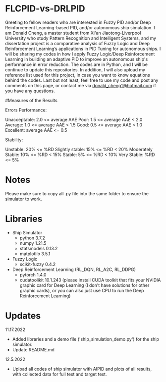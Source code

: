 # FLCPID-vs-DRLPID

Greeting to fellow readers who are interested in Fuzzy PID and/or Deep Reinforcement Learning-based PID, and/or autonomous ship simulation. I am Donald Cheng, a master student from Xi'an Jiaotong-Liverpool University who study Pattern Recognition and Intelligent Systems, and my dissertation project is a comparative analysis of Fuzzy Logic and Deep Reinforcement Learning’s applications in PID Tuning for autonomous ships. I will be sharing my codes in how I apply Fuzzy Logic/Deep Reinforcement Learning in building an adaptive PID to improve an autonomous ship's performance in error reduction. The codes are in Python, and I will be continue to update this repositories. In addition, I will also upload my reference list used for this project, in case you want to know equations behind the codes. Last but not least, feel free to use my code and post any comments on this page, or contact me via donald_cheng1@hotmail.com if you have any questions.

#Measures of the Results

Errors Performance:

Unacceptable: 2.0 <= average AAE
Poor: 1.5 <= average AAE < 2.0
Average: 1.0 <= average AAE < 1.5
Good: 0.5 <= average AAE < 1.0
Excellent: average AAE <= 0.5

Stability:

Unstable: 20% <= %RD
Slightly stable: 15% <= %RD < 20%
Moderately Stable: 10% <= %RD < 15%
Stable: 5% <= %RD < 10%
Very Stable: %RD  <= 5%


# Notes

Please make sure to copy all .py file into the same folder to ensure the simulator to work.

# Libraries
- Ship Simulator
  - python 3.7.2
  - numpy 1.21.5
  - statsmodels 0.13.2
  - matplotlib 3.5.1
- Fuzzy Logic
  - scikit-fuzzy 0.4.2
- Deep Reinforcement Learning (RL_DQN, RL_A2C, RL_DDPG)
  - pytorch 1.4.0
  - cudatoolikit 10.1.243 (please install CUDA toolkit that fits your NVIDIA graphic card for Deep Learning (I don't have solutions for other graphic cards), or you can also just use CPU to run the Deep Reinforcement Learning)

# Updates

11.17.2022

- Added libraries and a demo file ('ship_simulation_demo.py') for the ship simulator.
- Update README.md

12.5.2022

- Upload all codes of ship simulator with AIPID and plots of all results, with collected data for full test and target test.
